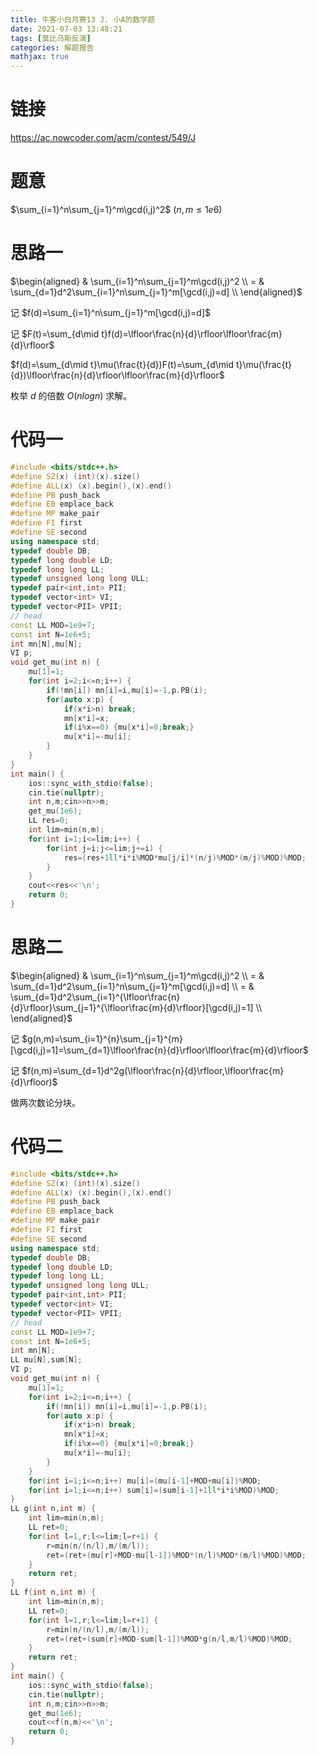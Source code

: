 ```yaml
---
title: 牛客小白月赛13 J. 小A的数学题
date: 2021-07-03 13:48:21
tags: [莫比乌斯反演]
categories: 解题报告
mathjax: true
---
```


# 链接

<https://ac.nowcoder.com/acm/contest/549/J>

# 题意

$\sum_{i=1}^n\sum_{j=1}^m\gcd(i,j)^2$ $(n,m\le 1e6)$

<!--more-->

# 思路一

$\begin{aligned}
& \sum_{i=1}^n\sum_{j=1}^m\gcd(i,j)^2 \\
= & \sum_{d=1}d^2\sum_{i=1}^n\sum_{j=1}^m[\gcd(i,j)=d] \\
\end{aligned}$

记 $f(d)=\sum_{i=1}^n\sum_{j=1}^m[\gcd(i,j)=d]$

记 $F(t)=\sum_{d\mid t}f(d)=\lfloor\frac{n}{d}\rfloor\lfloor\frac{m}{d}\rfloor$

$f(d)=\sum_{d\mid t}\mu(\frac{t}{d})F(t)=\sum_{d\mid t}\mu(\frac{t}{d})\lfloor\frac{n}{d}\rfloor\lfloor\frac{m}{d}\rfloor$

枚举 $d$ 的倍数 $O(nlogn)$ 求解。

# 代码一

```cpp
#include <bits/stdc++.h>
#define SZ(x) (int)(x).size()
#define ALL(x) (x).begin(),(x).end()
#define PB push_back
#define EB emplace_back
#define MP make_pair
#define FI first
#define SE second
using namespace std;
typedef double DB;
typedef long double LD;
typedef long long LL;
typedef unsigned long long ULL;
typedef pair<int,int> PII;
typedef vector<int> VI;
typedef vector<PII> VPII;
// head
const LL MOD=1e9+7;
const int N=1e6+5;
int mn[N],mu[N];
VI p;
void get_mu(int n) {
    mu[1]=1;
    for(int i=2;i<=n;i++) {
        if(!mn[i]) mn[i]=i,mu[i]=-1,p.PB(i);
        for(auto x:p) {
            if(x*i>n) break;
            mn[x*i]=x;
            if(i%x==0) {mu[x*i]=0;break;}
            mu[x*i]=-mu[i];
        }
    }
}
int main() {
    ios::sync_with_stdio(false);
    cin.tie(nullptr);
    int n,m;cin>>n>>m;
    get_mu(1e6);
    LL res=0;
    int lim=min(n,m);
    for(int i=1;i<=lim;i++) {
        for(int j=i;j<=lim;j+=i) {
            res=(res+1ll*i*i%MOD*mu[j/i]*(n/j)%MOD*(m/j)%MOD)%MOD;
        }
    }
    cout<<res<<'\n';
    return 0;
}
```

# 思路二

$\begin{aligned}
& \sum_{i=1}^n\sum_{j=1}^m\gcd(i,j)^2 \\
= & \sum_{d=1}d^2\sum_{i=1}^n\sum_{j=1}^m[\gcd(i,j)=d] \\
= & \sum_{d=1}d^2\sum_{i=1}^{\lfloor\frac{n}{d}\rfloor}\sum_{j=1}^{\lfloor\frac{m}{d}\rfloor}[\gcd(i,j)=1] \\
\end{aligned}$

记 $g(n,m)=\sum_{i=1}^{n}\sum_{j=1}^{m}[\gcd(i,j)=1]=\sum_{d=1}\lfloor\frac{n}{d}\rfloor\lfloor\frac{m}{d}\rfloor$

记 $f(n,m)=\sum_{d=1}d^2g(\lfloor\frac{n}{d}\rfloor,\lfloor\frac{m}{d}\rfloor)$

做两次数论分块。

# 代码二

```cpp
#include <bits/stdc++.h>
#define SZ(x) (int)(x).size()
#define ALL(x) (x).begin(),(x).end()
#define PB push_back
#define EB emplace_back
#define MP make_pair
#define FI first
#define SE second
using namespace std;
typedef double DB;
typedef long double LD;
typedef long long LL;
typedef unsigned long long ULL;
typedef pair<int,int> PII;
typedef vector<int> VI;
typedef vector<PII> VPII;
// head
const LL MOD=1e9+7;
const int N=1e6+5;
int mn[N];
LL mu[N],sum[N];
VI p;
void get_mu(int n) {
    mu[1]=1;
    for(int i=2;i<=n;i++) {
        if(!mn[i]) mn[i]=i,mu[i]=-1,p.PB(i);
        for(auto x:p) {
            if(x*i>n) break;
            mn[x*i]=x;
            if(i%x==0) {mu[x*i]=0;break;}
            mu[x*i]=-mu[i];
        }
    }
    for(int i=1;i<=n;i++) mu[i]=(mu[i-1]+MOD+mu[i])%MOD;
    for(int i=1;i<=n;i++) sum[i]=(sum[i-1]+1ll*i*i%MOD)%MOD;
}
LL g(int n,int m) {
    int lim=min(n,m);
    LL ret=0;
    for(int l=1,r;l<=lim;l=r+1) {
        r=min(n/(n/l),m/(m/l));
        ret=(ret+(mu[r]+MOD-mu[l-1])%MOD*(n/l)%MOD*(m/l)%MOD)%MOD;
    }
    return ret;
}
LL f(int n,int m) {
    int lim=min(n,m);
    LL ret=0;
    for(int l=1,r;l<=lim;l=r+1) {
        r=min(n/(n/l),m/(m/l));
        ret=(ret+(sum[r]+MOD-sum[l-1])%MOD*g(n/l,m/l)%MOD)%MOD;
    }
    return ret;
}
int main() {
    ios::sync_with_stdio(false);
    cin.tie(nullptr);
    int n,m;cin>>n>>m;
    get_mu(1e6);
    cout<<f(n,m)<<'\n';
    return 0;
}
```
